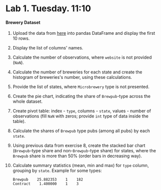 # Lab 1. Tuesday. 11:10

#### Brewery Dataset

1. Upload the data from [here](https://raw.githubusercontent.com/ternikov/hse/gh-pages/folder/dataMon1.csv) into pandas DataFrame and display the first 10 rows.
2. Display the list of columns' names.
3. Calculate the number of observations, where `website` is not provided \(`NaN`\).
4. Calculate the number of breweries for each state and create the histogram of breweries's number, using these calculations.
5. Provide the list of states, where `Microbrewery` type is not presented.
6. Create the pie chart, indicating the share of `Brewpub`-type across the whole dataset.
7. Create pivot table: index - `type`, columns - `state`, values - number of observations \(fill `NaN` with zeros; provide `int` type of data inside the table\).
8. Calculate the shares of `Brewpub` type pubs \(among all pubs\) by each `state`.
9. Using previous data from exercise 8, create the stacked bar chart \(`Brewpub`-type share and non-`Brewpub`-type share\) for states, where the `Brewpub` share is more than 50% \(order bars in decreasing way\).
10. Calculate summary statistics \(mean, min and max\) for `type` column, grouping by `state`. Example for some types:

    ```text
    Brewpub    25.882353    1    182
    Contract    1.400000    1    3
    ```

